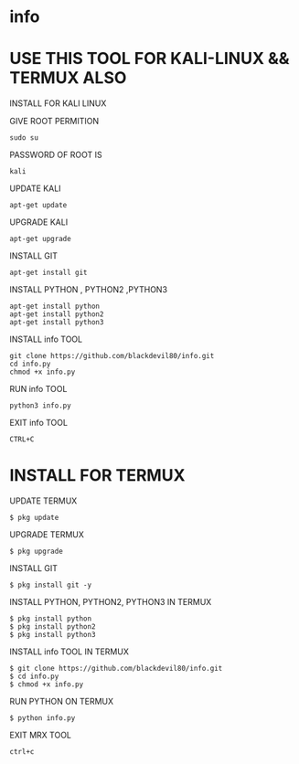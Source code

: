 # info



# USE THIS TOOL FOR KALI-LINUX && TERMUX ALSO


INSTALL FOR KALI LINUX

GIVE ROOT PERMITION

    sudo su
    
PASSWORD OF ROOT IS 
    
    kali
    
UPDATE KALI

    apt-get update 
    
UPGRADE KALI

    apt-get upgrade 
   
INSTALL GIT

    apt-get install git
    
INSTALL PYTHON , PYTHON2 ,PYTHON3

    apt-get install python
    apt-get install python2
    apt-get install python3
    
INSTALL info TOOL

    git clone https://github.com/blackdevil80/info.git
    cd info.py
    chmod +x info.py
    
RUN info TOOL
    
    python3 info.py 
    
EXIT info TOOL

    CTRL+C


# INSTALL FOR TERMUX

UPDATE TERMUX
    
    $ pkg update
    
UPGRADE TERMUX
    
    $ pkg upgrade
    
INSTALL GIT
    
    $ pkg install git -y
    
INSTALL PYTHON, PYTHON2, PYTHON3 IN TERMUX
    
    $ pkg install python
    $ pkg install python2
    $ pkg install python3
 
INSTALL info TOOL IN TERMUX
 
    $ git clone https://github.com/blackdevil80/info.git
    $ cd info.py
    $ chmod +x info.py
    
RUN PYTHON ON TERMUX
    
    $ python info.py

EXIT MRX TOOL

    ctrl+c
